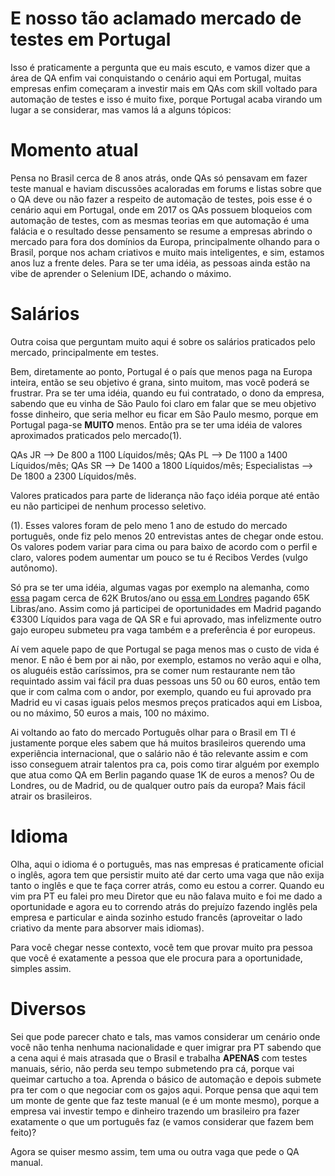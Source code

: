 # E nosso tão aclamado mercado de testes em Portugal

Isso é praticamente a pergunta que eu mais escuto, e vamos dizer que a área de QA enfim vai conquistando o cenário aqui em Portugal, muitas empresas enfim começaram a investir mais em QAs com skill voltado para automação de testes e isso é muito fixe, porque Portugal acaba virando um lugar a se considerar, mas vamos lá a alguns tópicos:

# Momento atual

Pensa no Brasil cerca de 8 anos atrás, onde QAs só pensavam em fazer teste manual e haviam discussões acaloradas em forums e listas sobre que o QA deve ou não fazer a respeito de automação de testes, pois esse é o cenário aqui em Portugal, onde em 2017 os QAs possuem bloqueios com automação de testes, com as mesmas teorias em que automação é uma falácia e o resultado desse pensamento se resume a empresas abrindo o mercado para fora dos domínios da Europa, principalmente olhando para o Brasil, porque nos acham criativos e muito mais inteligentes, e sim, estamos anos luz a frente deles. Para se ter uma idéia, as pessoas ainda estão na vibe de aprender o Selenium IDE, achando o máximo.

# Salários

Outra coisa que perguntam muito aqui é sobre os salários praticados pelo mercado, principalmente em testes.

Bem, diretamente ao ponto, Portugal é o país que menos paga na Europa inteira, então se seu objetivo é grana, sinto muitom, mas você poderá se frustrar. Pra se ter uma idéia, quando eu fui contratado, o dono da empresa, sabendo que eu vinha de São Paulo foi claro em falar que se meu objetivo fosse dinheiro, que seria melhor eu ficar em São Paulo mesmo, porque em Portugal paga-se **MUITO** menos. Então pra se ter uma idéia de valores aproximados praticados pelo mercado(1).

QAs JR --> De 800 a 1100 Líquidos/mês;
QAs PL --> De 1100 a 1400 Líquidos/mês;
QAs SR --> De 1400 a 1800 Líquidos/mês;
Especialistas --> De 1800 a 2300 Líquidos/mês.

Valores praticados para parte de liderança não faço idéia porque até então eu não participei de nenhum processo seletivo.

(1). Esses valores foram de pelo meno 1 ano de estudo do mercado português, onde fiz pelo menos 20 entrevistas antes de chegar onde estou. Os valores podem variar para cima ou para baixo de acordo com o perfil e claro, valores podem aumentar um pouco se tu é Recibos Verdes (vulgo autônomo).

Só pra se ter uma idéia, algumas vagas por exemplo na alemanha, como [essa](https://stackoverflow.com/jobs/144461/senior-qa-engineer-m-w-friendsurance-alecto-gmbh?a=MrL6JJjzIHK&so=i&sec=False&pg=1&offset=3&total=125&q=QA&l=Berlin%2c+Germany&d=20&u=Km) pagam cerca de 62K Brutos/ano ou [essa em Londres](https://stackoverflow.com/jobs/147537/senior-qa-engineer-growth-street-ltd?a=NtIIHuoOpfa&so=i&sec=False&pg=1&offset=0&total=117&q=QA&l=London%2c+United+Kingdom&d=20&u=Km) pagando 65K Libras/ano. Assim como já participei de oportunidades em Madrid pagando €3300 Líquidos para vaga de QA SR e fui aprovado, mas infelizmente outro gajo europeu submeteu pra vaga também e a preferência é por europeus.

Aí vem aquele papo de que Portugal se paga menos mas o custo de vida é menor. E não é bem por ai não, por exemplo, estamos no verão aqui e olha, os aluguéis estão caríssimos, pra se comer num restaurante nem tão requintado assim vai fácil pra duas pessoas uns 50 ou 60 euros, então tem que ir com calma com o andor, por exemplo, quando eu fui aprovado pra Madrid eu vi casas iguais pelos mesmos preços praticados aqui em Lisboa, ou no máximo, 50 euros a mais, 100 no máximo.

Ai voltando ao fato do mercado Português olhar para o Brasil em TI é justamente porque eles sabem que há muitos brasileiros querendo uma experiência internacional, que o salário não é tão relevante assim e com isso conseguem atrair talentos pra ca, pois como tirar alguém por exemplo que atua como QA em Berlin pagando quase 1K de euros a menos? Ou de Londres, ou de Madrid, ou de qualquer outro país da europa? Mais fácil atrair os brasileiros.

# Idioma

Olha, aqui o idioma é o português, mas nas empresas é praticamente oficial o inglês, agora tem que persistir muito até dar certo uma vaga que não exija tanto o inglês e que te faça correr atrás, como eu estou a correr. Quando eu vim pra PT eu falei pro meu Diretor que eu não falava muito e foi me dado a oportunidade e agora eu to correndo atrás do prejuízo fazendo inglês pela empresa e particular e ainda sozinho estudo francês (aproveitar o lado criativo da mente para absorver mais idiomas).

Para você chegar nesse contexto, você tem que provar muito pra pessoa que você é exatamente a pessoa que ele procura para a oportunidade, simples assim.

# Diversos

Sei que pode parecer chato e tals, mas vamos considerar um cenário onde você não tenha nenhuma nacionalidade e quer imigrar pra PT sabendo que a cena aqui é mais atrasada que o Brasil e trabalha **APENAS** com testes manuais, sério, não perda seu tempo submetendo pra cá, porque vai queimar cartucho a toa. Aprenda o básico de automação e depois submete pra ter com o que negociar com os gajos aqui. Porque pensa que aqui tem um monte de gente que faz teste manual (e é um monte mesmo), porque a empresa vai investir tempo e dinheiro trazendo um brasileiro pra fazer exatamente o que um português faz (e vamos considerar que fazem bem feito)?

Agora se quiser mesmo assim, tem uma ou outra vaga que pede o QA manual.
